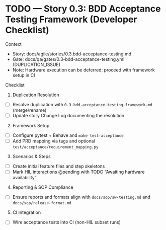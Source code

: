 # TODO — Story 0.3: BDD Acceptance Testing Framework (Developer Checklist)

Context
- Story: docs/agile/stories/0.3.bdd-acceptance-testing.md
- Gate: docs/qa/gates/0.3-bdd-acceptance-testing.yml (DUPLICATION_ISSUE)
- Note: Hardware execution can be deferred; proceed with framework setup in CI

Checklist
1) Duplication Resolution
- [ ] Resolve duplication with `0.3.bdd-acceptance-testing-framework.md` (merge/rename)
- [ ] Update story Change Log documenting the resolution

2) Framework Setup
- [ ] Configure pytest + Behave and `make test-acceptance`
- [ ] Add PRD mapping via tags and optional `test/acceptance/requirement_mapping.py`

3) Scenarios & Steps
- [ ] Create initial feature files and step skeletons
- [ ] Mark HIL interactions @pending with TODO “Awaiting hardware availability”

4) Reporting & SOP Compliance
- [ ] Ensure reports and formats align with `docs/sop/sw-testing.md` and `docs/sop/release-format.md`

5) CI Integration
- [ ] Wire acceptance tests into CI (non-HIL subset runs)

